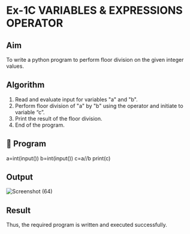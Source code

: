 # Ex-1C VARIABLES & EXPRESSIONS OPERATOR

## Aim
To write a python program to perform floor division on the given integer values.
## Algorithm
1.	Read and evaluate input for variables "a" and "b".
2.	Perform  floor division of "a" by "b" using the operator and initiate to variable “c”.
3.	Print the result of the  floor division.
4.	End of the program.
## 🧾 Program
a=int(input())
b=int(input())
c=a//b
print(c)
## Output
![Screenshot (64)](https://github.com/user-attachments/assets/3f1240c1-e9e9-4350-bb6a-72af33ae0e91)
## Result
Thus, the required program is written and executed successfully.
 
